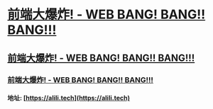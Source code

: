 # [前端大爆炸! - WEB BANG! BANG!! BANG!!!](https://alili.tech) 
## [前端大爆炸! - WEB BANG! BANG!! BANG!!!](https://alili.tech) 
### [前端大爆炸! - WEB BANG! BANG!! BANG!!!](https://alili.tech) 

#### 地址: [https://alili.tech](https://alili.tech) 

